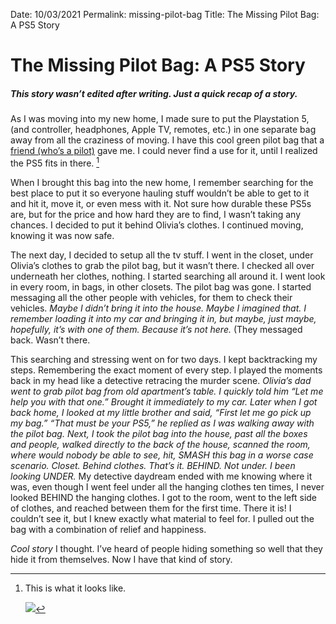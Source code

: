 
Date: 10/03/2021
Permalink: missing-pilot-bag
Title: The Missing Pilot Bag: A PS5 Story

# The Missing Pilot Bag: A PS5 Story

##### This story wasn’t edited after writing. Just a quick recap of a story.

As I was moving into my new home, I made sure to put the Playstation 5, (and controller, headphones, Apple TV, remotes, etc.) in one separate bag away from all the craziness of moving. I have this cool green pilot bag that a [friend (who’s a pilot)](https://nashp.com/matt) gave me. I could never find a use for it, until I realized the PS5 fits in there. [^1]

When I brought this bag into the new home, I remember searching for the best place to put it so everyone hauling stuff wouldn’t be able to get to it and hit it, move it, or even mess with it. Not sure how durable these PS5s are, but for the price and how hard they are to find, I wasn’t taking any chances. I decided to put it behind Olivia’s clothes. I continued moving, knowing it was now safe.

The next day, I decided to setup all the tv stuff. I went in the closet, under Olivia’s clothes to grab the pilot bag, but it wasn’t there. I checked all over underneath her clothes, nothing. I started searching all around it. I went look in every room, in bags, in other closets. The pilot bag was gone. I started messaging all the other people with vehicles, for them to check their vehicles. *Maybe I didn’t bring it into the house. Maybe I imagined that. I remember loading it into my car and bringing it in, but maybe, just maybe, hopefully, it’s with one of them. Because it’s not here.* (They messaged back. Wasn’t there.

This searching and stressing went on for two days. I kept backtracking my steps. Remembering the exact moment of every step. I played the moments back in my head like a detective retracing the murder scene. *Olivia’s dad went to grab pilot bag from old apartment’s table. I quickly told him “Let me help you with that one.” Brought it immediately to my car. Later when I got back home, I looked at my little brother and said, “First let me go pick up my bag.” “That must be your PS5,” he replied as I was walking away with the pilot bag. Next, I took the pilot bag into the house, past all the boxes and people, walked directly to the back of the house, scanned the room, where would nobody be able to see, hit, SMASH this bag in a worse case scenario. Closet. Behind clothes. That’s it. BEHIND. Not under. I been looking UNDER.* My detective daydream ended with me knowing where it was, even though I went feel under all the hanging clothes ten times, I never looked BEHIND the hanging clothes. I got to the room, went to the left side of clothes, and reached between them for the first time. There it is! I couldn’t see it, but I knew exactly what material to feel for. I pulled out the bag with a combination of relief and happiness. 

*Cool story* I thought. I’ve heard of people hiding something so well that they hide it from themselves. Now I have that kind of story.

[^1]:	This is what it looks like.

	![](https://cdn.shopify.com/s/files/1/0427/2413/0977/products/57_5ae3d876-c125-40c1-af52-76db3af2e482_940x.jpg?v=1594077755)